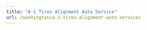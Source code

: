 ```yaml
---
title: "A-1 Tires Alignment Auto Service"
url: /washington/a-1-tires-alignment-auto-service/
---
```

